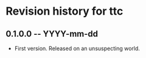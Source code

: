 # Revision history for ttc

## 0.1.0.0 -- YYYY-mm-dd

* First version. Released on an unsuspecting world.
